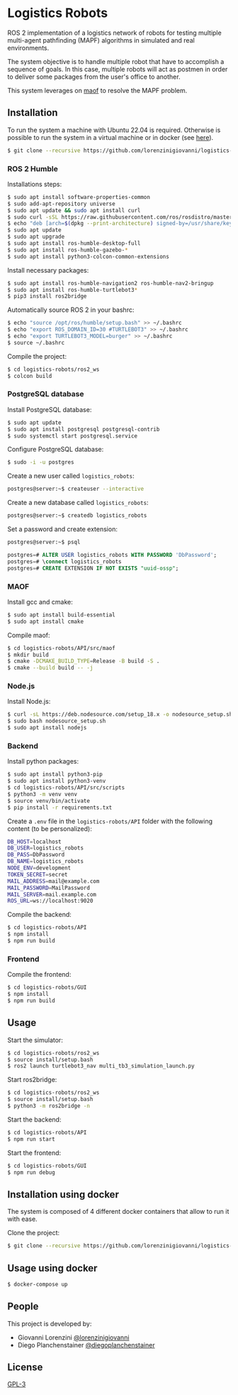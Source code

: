 # Logistics Robots

ROS 2 implementation of a logistics network of robots for testing multiple multi-agent pathfinding (MAPF) algorithms in simulated and real environments.

The system objective is to handle multiple robot that have to accomplish a sequence of goals. In this case, multiple robots will act as postmen in order to deliver some packages from the user's office to another.

This system leverages on [maof](https://bitbucket.org/chaff800/maof/src/master/) to resolve the MAPF problem.

## Installation

To run the system a machine with Ubuntu 22.04 is required. Otherwise is possible to run the system in a virtual machine or in docker (see [here](#installation-using-docker)).

```bash
$ git clone --recursive https://github.com/lorenzinigiovanni/logistics-robots.git
```

### ROS 2 Humble

Installations steps:

```bash
$ sudo apt install software-properties-common
$ sudo add-apt-repository universe
$ sudo apt update && sudo apt install curl
$ sudo curl -sSL https://raw.githubusercontent.com/ros/rosdistro/master/ros.key -o /usr/share/keyrings/ros-archive-keyring.gpg
$ echo "deb [arch=$(dpkg --print-architecture) signed-by=/usr/share/keyrings/ros-archive-keyring.gpg] http://packages.ros.org/ros2/ubuntu $(. /etc/os-release && echo $UBUNTU_CODENAME) main" | sudo tee /etc/apt/sources.list.d/ros2.list > /dev/null
$ sudo apt update
$ sudo apt upgrade
$ sudo apt install ros-humble-desktop-full
$ sudo apt install ros-humble-gazebo-*
$ sudo apt install python3-colcon-common-extensions
```

Install necessary packages:

```bash
$ sudo apt install ros-humble-navigation2 ros-humble-nav2-bringup
$ sudo apt install ros-humble-turtlebot3*
$ pip3 install ros2bridge
```

Automatically source ROS 2 in your bashrc:

```bash
$ echo "source /opt/ros/humble/setup.bash" >> ~/.bashrc
$ echo "export ROS_DOMAIN_ID=30 #TURTLEBOT3" >> ~/.bashrc
$ echo "export TURTLEBOT3_MODEL=burger" >> ~/.bashrc
$ source ~/.bashrc
```

Compile the project:

```bash
$ cd logistics-robots/ros2_ws
$ colcon build
```

### PostgreSQL database

Install PostgreSQL database:

```bash
$ sudo apt update
$ sudo apt install postgresql postgresql-contrib
$ sudo systemctl start postgresql.service
```

Configure PostgreSQL database:

```bash
$ sudo -i -u postgres
```

Create a new user called `logistics_robots`:

```bash
postgres@server:~$ createuser --interactive
```

Create a new database called `logistics_robots`:

```bash
postgres@server:~$ createdb logistics_robots
```

Set a password and create extension:

```bash
postgres@server:~$ psql
```
```sql
postgres=# ALTER USER logistics_robots WITH PASSWORD 'DbPassword';
postgres=# \connect logistics_robots 
postgres=# CREATE EXTENSION IF NOT EXISTS "uuid-ossp";
```

### MAOF

Install gcc and cmake:

```bash
$ sudo apt install build-essential
$ sudo apt install cmake
```

Compile maof:

```bash
$ cd logistics-robots/API/src/maof
$ mkdir build
$ cmake -DCMAKE_BUILD_TYPE=Release -B build -S .
$ cmake --build build -- -j
```

### Node.js

Install Node.js:

```bash
$ curl -sL https://deb.nodesource.com/setup_18.x -o nodesource_setup.sh
$ sudo bash nodesource_setup.sh
$ sudo apt install nodejs
```

### Backend

Install python packages:

```bash
$ sudo apt install python3-pip
$ sudo apt install python3-venv
$ cd logistics-robots/API/src/scripts
$ python3 -m venv venv
$ source venv/bin/activate
$ pip install -r requirements.txt
```

Create a `.env` file in the `logistics-robots/API` folder with the following content (to be personalized):

```bash
DB_HOST=localhost
DB_USER=logistics_robots
DB_PASS=DbPassword
DB_NAME=logistics_robots
NODE_ENV=development
TOKEN_SECRET=secret
MAIL_ADDRESS=mail@example.com
MAIL_PASSWORD=MailPassword
MAIL_SERVER=mail.example.com
ROS_URL=ws://localhost:9020
```

Compile the backend:

```bash
$ cd logistics-robots/API
$ npm install
$ npm run build
```

### Frontend

Compile the frontend:

```bash
$ cd logistics-robots/GUI
$ npm install
$ npm run build
```

## Usage

Start the simulator:

```bash
$ cd logistics-robots/ros2_ws
$ source install/setup.bash
$ ros2 launch turtlebot3_nav multi_tb3_simulation_launch.py
```

Start ros2bridge:

```bash
$ cd logistics-robots/ros2_ws
$ source install/setup.bash
$ python3 -m ros2bridge -n
```

Start the backend:

```bash
$ cd logistics-robots/API
$ npm run start
```

Start the frontend:

```bash
$ cd logistics-robots/GUI
$ npm run debug
```

## Installation using docker

The system is composed of 4 different docker containers that allow to run it with ease.

Clone the project:
```bash
$ git clone --recursive https://github.com/lorenzinigiovanni/logistics-robots.git
```

## Usage using docker

```bash
$ docker-compose up
```

## People

This project is developed by:

- Giovanni Lorenzini [@lorenzinigiovanni](https://github.com/lorenzinigiovanni)
- Diego Planchenstainer [@diegoplanchenstainer](https://github.com/diegoplanchenstainer)

## License

[GPL-3](LICENSE)

